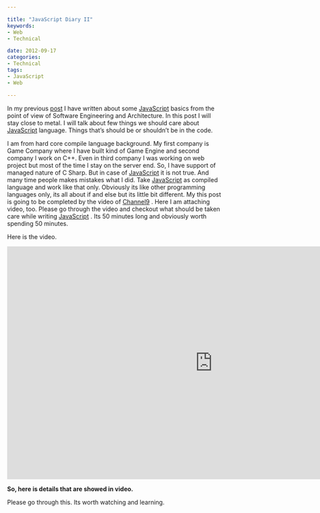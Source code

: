 ```yaml
---

title: "JavaScript Diary II"
keywords:
- Web
- Technical

date: 2012-09-17
categories:
- Technical
tags:
- JavaScript
- Web

---
```

In my previous [post][1] I have written about some [JavaScript][2] basics from the point of view of Software Engineering and Architecture. In this post I will stay close to metal. I will talk about few things we should care about [JavaScript][2] language. Things that’s should be or shouldn’t be in the code.

I am from hard core compile language background. My first company is Game Company where I have built kind of Game Engine and second company I work on C++. Even in third company I was working on web project but most of the time I stay on the server end. So, I have support of managed nature of C Sharp. But in case of [JavaScript][2] it is not true. And many time people makes mistakes what I did. Take [JavaScript][2] as compiled language and work like that only. Obviously its like other programming languages only, its all about if and else but its little bit different. My this post is going to be completed by the video of [Channel9][3] . Here I am attaching video, too. Please go through the video and checkout what should be taken care while writing [JavaScript][2] . Its 50 minutes long and obviously worth spending 50 minutes.

Here is the video.
 
<iframe style="height:544px;width:960px" src="http://channel9.msdn.com/Events/MIX/MIX11/OPN08/player?w=960&h=544" frameBorder="0" scrolling="no" ></iframe>

**So, here is details that are showed in video.** 


Please go through this. Its worth watching and learning.

 [1]: http://kunjan.in/archives/java-script-diary-1
 [2]: http://vanilla-js.com/
 [3]: http://channel9.msdn.com/  

